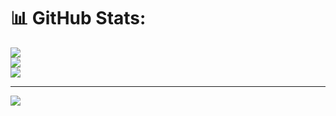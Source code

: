 # 📊 GitHub Stats:
![](https://github-readme-stats.vercel.app/api?username=bscandua&theme=dark&hide_border=false&include_all_commits=false&count_private=false)<br/>
![](https://nirzak-streak-stats.vercel.app/?user=bscandua3&theme=dark&hide_border=false)<br/>
![](https://github-readme-stats.vercel.app/api/top-langs/?username=bscandua&theme=dark&hide_border=false&include_all_commits=false&count_private=false&layout=compact)

---
[![](https://visitcount.itsvg.in/api?id=bscandua&icon=0&color=0)](https://visitcount.itsvg.in)

<!-- Proudly created with GPRM ( https://gprm.itsvg.in ) -->
